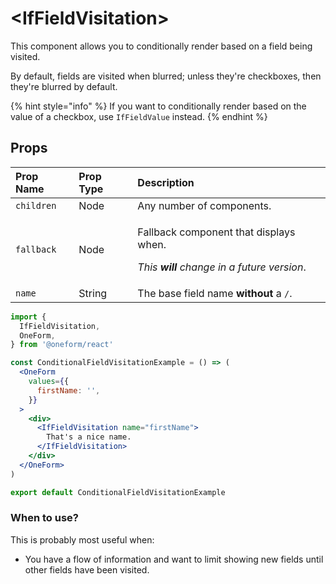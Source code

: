 # &lt;IfFieldVisitation&gt;

This component allows you to conditionally render based on a field being visited.

By default, fields are visited when blurred; unless they're checkboxes, then they're blurred by default.

{% hint style="info" %}
If you want to conditionally render based on the value of a checkbox, use `IfFieldValue` instead.
{% endhint %}

## Props

<table>
  <thead>
    <tr>
      <th style="text-align:left">Prop Name</th>
      <th style="text-align:left">Prop Type</th>
      <th style="text-align:left">Description</th>
    </tr>
  </thead>
  <tbody>
    <tr>
      <td style="text-align:left"><code>children</code>
      </td>
      <td style="text-align:left">Node</td>
      <td style="text-align:left">Any number of components.</td>
    </tr>
    <tr>
      <td style="text-align:left"><code>fallback</code>
      </td>
      <td style="text-align:left">Node</td>
      <td style="text-align:left">
        <p>Fallback component that displays when.</p>
        <p><em>This <b>will </b>change in a future version</em>.</p>
      </td>
    </tr>
    <tr>
      <td style="text-align:left"><code>name</code>
      </td>
      <td style="text-align:left">String</td>
      <td style="text-align:left">The base field name <b>without</b> a <code>/</code>.</td>
    </tr>
  </tbody>
</table>

```jsx
import {
  IfFieldVisitation,
  OneForm,
} from '@oneform/react'

const ConditionalFieldVisitationExample = () => (
  <OneForm
    values={{
      firstName: '',
    }}
  >
    <div>
      <IfFieldVisitation name="firstName">
        That's a nice name.
      </IfFieldVisitation>
    </div>
  </OneForm>
)

export default ConditionalFieldVisitationExample 
```

### When to use?

This is probably most useful when:

* You have a flow of information and want to limit showing new fields until other fields have been visited.


